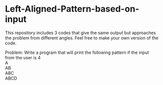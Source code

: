 # Left-Aligned-Pattern-based-on-input

This repository includes 3 codes that give the same output but approaches the problem from different angles.
Feel free to make your own version of the code.

Problem: Write a program that will print the following pattern if the input from the user is 4  
   A  
  AB  
 ABC  
ABCD  

